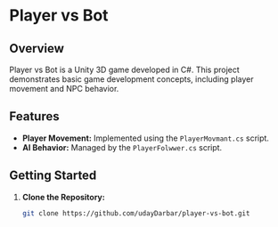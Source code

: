 # Player vs Bot

## Overview

Player vs Bot is a Unity 3D game developed in C#. This project demonstrates basic game development concepts, including player movement and NPC behavior.

## Features

- **Player Movement:** Implemented using the `PlayerMovmant.cs` script.
- **AI Behavior:** Managed by the `PlayerFolwwer.cs` script.

## Getting Started

1. **Clone the Repository:**
   ```bash
   git clone https://github.com/udayDarbar/player-vs-bot.git
